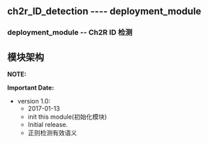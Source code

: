 ## ch2r_ID_detection  ---- deployment_module
### deployment_module -- Ch2R ID 检测 

## 模块架构



**NOTE:**



**Important Date:**

- version 1.0:
    - 2017-01-13
    - init this module(初始化模块)
    - Initial release.
    - 正则检测有效语义

